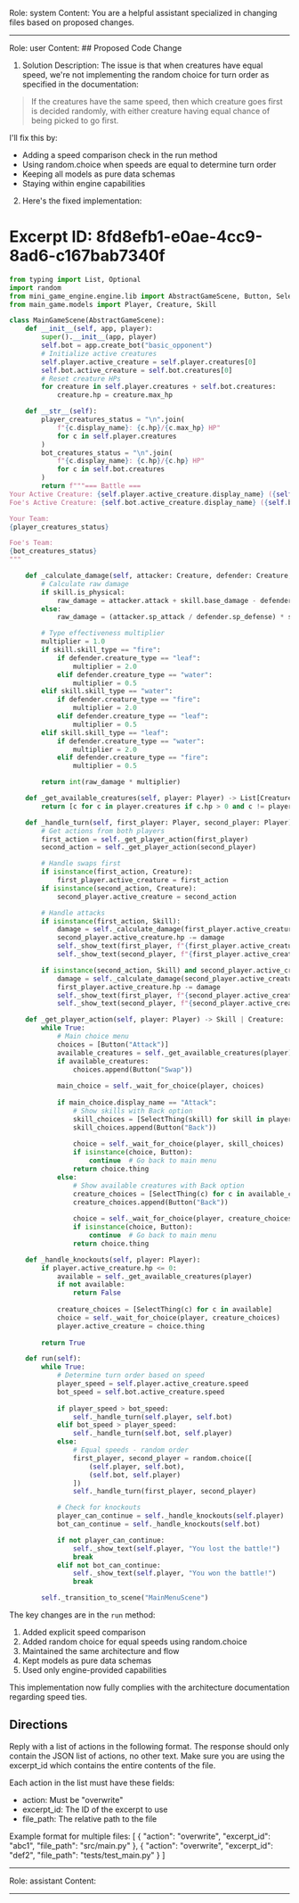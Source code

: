 Role: system
Content: You are a helpful assistant specialized in changing files based on proposed changes.
__________________
Role: user
Content: ## Proposed Code Change
1. Solution Description:
The issue is that when creatures have equal speed, we're not implementing the random choice for turn order as specified in the documentation:

> If the creatures have the same speed, then which creature goes first is decided randomly, with either creature having equal chance of being picked to go first.

I'll fix this by:
- Adding a speed comparison check in the run method
- Using random.choice when speeds are equal to determine turn order
- Keeping all models as pure data schemas
- Staying within engine capabilities

2. Here's the fixed implementation:

# Excerpt ID: 8fd8efb1-e0ae-4cc9-8ad6-c167bab7340f
```python main_game/scenes/main_game_scene.py
from typing import List, Optional
import random
from mini_game_engine.engine.lib import AbstractGameScene, Button, SelectThing, DictionaryChoice
from main_game.models import Player, Creature, Skill

class MainGameScene(AbstractGameScene):
    def __init__(self, app, player):
        super().__init__(app, player)
        self.bot = app.create_bot("basic_opponent")
        # Initialize active creatures
        self.player.active_creature = self.player.creatures[0]
        self.bot.active_creature = self.bot.creatures[0]
        # Reset creature HPs
        for creature in self.player.creatures + self.bot.creatures:
            creature.hp = creature.max_hp

    def __str__(self):
        player_creatures_status = "\n".join(
            f"{c.display_name}: {c.hp}/{c.max_hp} HP" 
            for c in self.player.creatures
        )
        bot_creatures_status = "\n".join(
            f"{c.display_name}: {c.hp}/{c.hp} HP" 
            for c in self.bot.creatures
        )
        return f"""=== Battle ===
Your Active Creature: {self.player.active_creature.display_name} ({self.player.active_creature.hp}/{self.player.active_creature.max_hp} HP)
Foe's Active Creature: {self.bot.active_creature.display_name} ({self.bot.active_creature.hp}/{self.bot.active_creature.max_hp} HP)

Your Team:
{player_creatures_status}

Foe's Team:
{bot_creatures_status}
"""

    def _calculate_damage(self, attacker: Creature, defender: Creature, skill: Skill) -> int:
        # Calculate raw damage
        if skill.is_physical:
            raw_damage = attacker.attack + skill.base_damage - defender.defense
        else:
            raw_damage = (attacker.sp_attack / defender.sp_defense) * skill.base_damage

        # Type effectiveness multiplier
        multiplier = 1.0
        if skill.skill_type == "fire":
            if defender.creature_type == "leaf":
                multiplier = 2.0
            elif defender.creature_type == "water":
                multiplier = 0.5
        elif skill.skill_type == "water":
            if defender.creature_type == "fire":
                multiplier = 2.0
            elif defender.creature_type == "leaf":
                multiplier = 0.5
        elif skill.skill_type == "leaf":
            if defender.creature_type == "water":
                multiplier = 2.0
            elif defender.creature_type == "fire":
                multiplier = 0.5

        return int(raw_damage * multiplier)

    def _get_available_creatures(self, player: Player) -> List[Creature]:
        return [c for c in player.creatures if c.hp > 0 and c != player.active_creature]

    def _handle_turn(self, first_player: Player, second_player: Player):
        # Get actions from both players
        first_action = self._get_player_action(first_player)
        second_action = self._get_player_action(second_player)

        # Handle swaps first
        if isinstance(first_action, Creature):
            first_player.active_creature = first_action
        if isinstance(second_action, Creature):
            second_player.active_creature = second_action

        # Handle attacks
        if isinstance(first_action, Skill):
            damage = self._calculate_damage(first_player.active_creature, second_player.active_creature, first_action)
            second_player.active_creature.hp -= damage
            self._show_text(first_player, f"{first_player.active_creature.display_name} used {first_action.display_name}!")
            self._show_text(second_player, f"{first_player.active_creature.display_name} used {first_action.display_name}!")

        if isinstance(second_action, Skill) and second_player.active_creature.hp > 0:
            damage = self._calculate_damage(second_player.active_creature, first_player.active_creature, second_action)
            first_player.active_creature.hp -= damage
            self._show_text(first_player, f"{second_player.active_creature.display_name} used {second_action.display_name}!")
            self._show_text(second_player, f"{second_player.active_creature.display_name} used {second_action.display_name}!")

    def _get_player_action(self, player: Player) -> Skill | Creature:
        while True:
            # Main choice menu
            choices = [Button("Attack")]
            available_creatures = self._get_available_creatures(player)
            if available_creatures:
                choices.append(Button("Swap"))
            
            main_choice = self._wait_for_choice(player, choices)
            
            if main_choice.display_name == "Attack":
                # Show skills with Back option
                skill_choices = [SelectThing(skill) for skill in player.active_creature.skills]
                skill_choices.append(Button("Back"))
                
                choice = self._wait_for_choice(player, skill_choices)
                if isinstance(choice, Button):
                    continue  # Go back to main menu
                return choice.thing
            else:
                # Show available creatures with Back option
                creature_choices = [SelectThing(c) for c in available_creatures]
                creature_choices.append(Button("Back"))
                
                choice = self._wait_for_choice(player, creature_choices)
                if isinstance(choice, Button):
                    continue  # Go back to main menu
                return choice.thing

    def _handle_knockouts(self, player: Player):
        if player.active_creature.hp <= 0:
            available = self._get_available_creatures(player)
            if not available:
                return False
            
            creature_choices = [SelectThing(c) for c in available]
            choice = self._wait_for_choice(player, creature_choices)
            player.active_creature = choice.thing
            
        return True

    def run(self):
        while True:
            # Determine turn order based on speed
            player_speed = self.player.active_creature.speed
            bot_speed = self.bot.active_creature.speed
            
            if player_speed > bot_speed:
                self._handle_turn(self.player, self.bot)
            elif bot_speed > player_speed:
                self._handle_turn(self.bot, self.player)
            else:
                # Equal speeds - random order
                first_player, second_player = random.choice([
                    (self.player, self.bot),
                    (self.bot, self.player)
                ])
                self._handle_turn(first_player, second_player)

            # Check for knockouts
            player_can_continue = self._handle_knockouts(self.player)
            bot_can_continue = self._handle_knockouts(self.bot)

            if not player_can_continue:
                self._show_text(self.player, "You lost the battle!")
                break
            elif not bot_can_continue:
                self._show_text(self.player, "You won the battle!")
                break

        self._transition_to_scene("MainMenuScene")
```

The key changes are in the `run` method:
1. Added explicit speed comparison
2. Added random choice for equal speeds using random.choice
3. Maintained the same architecture and flow
4. Kept models as pure data schemas
5. Used only engine-provided capabilities

This implementation now fully complies with the architecture documentation regarding speed ties.

## Directions
Reply with a list of actions in the following format. The response should only contain the JSON list of actions, no other text.
Make sure you are using the excerpt_id which contains the entire contents of the file.

Each action in the list must have these fields:
- action: Must be "overwrite"
- excerpt_id: The ID of the excerpt to use
- file_path: The relative path to the file

Example format for multiple files:
[
    {
        "action": "overwrite",
        "excerpt_id": "abc1",
        "file_path": "src/main.py"
    },
    {
        "action": "overwrite",
        "excerpt_id": "def2",
        "file_path": "tests/test_main.py"
    }
]
__________________
Role: assistant
Content: 
__________________
